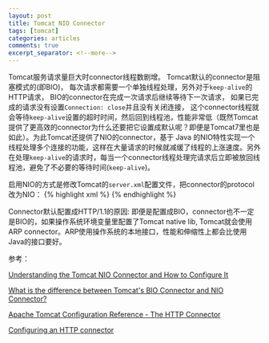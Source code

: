```yaml
---
layout: post
title: Tomcat NIO Connector
tags: [tomcat]
categories: articles
comments: true
excerpt_separator: <!--more-->
---
```


Tomcat服务请求量巨大时connector线程数剧增。 Tomcat默认的connector是阻塞模式的(即BIO)， 每次请求都需要一个单独线程处理，另外对于`keep-alive`的HTTP请求，<!--more--> BIO的connector在完成一次请求后继续等待下一次请求， 如果已完成的请求没有设置`Connection: close`并且没有关闭连接， 这个connector线程就会等待`keep-alive`设置的超时时间，然后回到线程池，性能非常低（既然Tomcat提供了更高效的connector为什么还要把它设置成默认呢？即便是Tomcat7里也是如此）。为此Tomcat还提供了NIO的connector，基于 Java 的NIO特性实现一个线程处理多个连接的功能，这样在大量请求的时候就减缓了线程的上涨速度。另外在处理`keep-alive`的请求时，每当一个connector线程处理完请求后立即被放回线程池，避免了不必要的等待时间(`keep-alive`)。

启用NIO的方式是修改Tomcat的`server.xml`配置文件，把connector的protocol改为NIO：
{% highlight xml %}
<Connector connectionTimeout="20000" maxThreads="1000" port="8080"
protocol="org.apache.coyote.http11.Http11NioProtocol" redirectPort="8443"/>
{% endhighlight %}

Connector默认配置成HTTP/1.1的原因:
即便是配置成BIO，connector也不一定是BIO的，如果操作系统环境变量里配置了Tomcat native lib, Tomcat就会使用ARP connector。ARP使用操作系统的本地接口，性能和伸缩性上都会比使用Java的接口要好。

参考：

[Understanding the Tomcat NIO Connector and How to Configure It](https://dzone.com/articles/understanding-tomcat-nio)

[What is the difference between Tomcat's BIO Connector and NIO Connector?](http://stackoverflow.com/questions/11032739/what-is-the-difference-between-tomcats-bio-connector-and-nio-connector)

[Apache Tomcat Configuration Reference - The HTTP Connector](https://tomcat.apache.org/tomcat-6.0-doc/config/http.html)

[Configuring an HTTP connector](http://publib.boulder.ibm.com/wasce/V2.1.0/en/http-connector.html)
